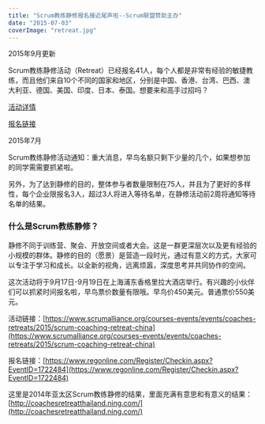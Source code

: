 ```yaml
---
title: "Scrum教练静修报名接近尾声啦--Scrum联盟赞助主办"
date: "2015-07-03"
coverImage: "retreat.jpg"
---
```


2015年9月更新

Scrum教练静修活动（Retreat）已经报名41人，每个人都是非常有经验的敏捷教练，而且他们来自10个不同的国家和地区，分别是中国、香港、台湾、巴西、澳大利亚、德国、美国、印度、日本、泰国。想要来和高手过招吗？

[活动详情](https://www.scrumalliance.org/courses-events/events/coaches-retreats/2015/scrum-coaching-retreat-china)

[报名链接](https://www.regonline.com/Register/Checkin.aspx?EventID=1722484)

2015年7月

Scrum教练静修活动通知：重大消息，早鸟名额只剩下少量的几个，如果想参加的同学需需要抓紧啦。

另外，为了达到静修的目的，整体参与者数量限制在75人，并且为了更好的多样性，每个企业限报名3人，超过3人将进入等待名单，在静修活动前2周将通知等待名单的结果。

### 什么是Scrum教练静修？

静修不同于训练营、聚会、开放空间或者大会。这是一群更深层次以及更有经验的小规模的群体。静修的目的（愿景）是营造一段时光，通过有意义的方式，大家可以专注于学习和成长。以全新的视角，远离烦嚣，深度思考并共同协作的空间。

这次活动将于9月17日-9月19日在上海浦东香格里拉大酒店举行。有兴趣的小伙伴们可以抓紧时间报名啦，早鸟票价数量有限哦。早鸟价450美元。普通票价550美元。

活动链接：[https://www.scrumalliance.org/courses-events/events/coaches-retreats/2015/scrum-coaching-retreat-china](https://www.scrumalliance.org/courses-events/events/coaches-retreats/2015/scrum-coaching-retreat-china)

报名链接：[https://www.regonline.com/Register/Checkin.aspx?EventID=1722484](https://www.regonline.com/Register/Checkin.aspx?EventID=1722484)

这里是2014年亚太区Scrum教练静修的结果，里面充满有意思和有意义的结果： [http://coachesretreatthailand.ning.com/](http://coachesretreatthailand.ning.com/)
